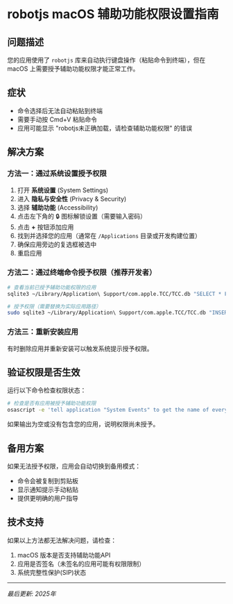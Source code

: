 # robotjs macOS 辅助功能权限设置指南

## 问题描述

您的应用使用了 `robotjs` 库来自动执行键盘操作（粘贴命令到终端），但在 macOS 上需要授予辅助功能权限才能正常工作。

## 症状

- 命令选择后无法自动粘贴到终端
- 需要手动按 Cmd+V 粘贴命令
- 应用可能显示 "robotjs未正确加载，请检查辅助功能权限" 的错误

## 解决方案

### 方法一：通过系统设置授予权限

1. 打开 **系统设置** (System Settings)
2. 进入 **隐私与安全性** (Privacy & Security)
3. 选择 **辅助功能** (Accessibility)
4. 点击左下角的 🔒 图标解锁设置（需要输入密码）
5. 点击 **+** 按钮添加应用
6. 找到并选择您的应用（通常在 `/Applications` 目录或开发构建位置）
7. 确保应用旁边的复选框被选中
8. 重启应用

### 方法二：通过终端命令授予权限（推荐开发者）

```bash
# 查看当前已授予辅助功能权限的应用
sqlite3 ~/Library/Application\ Support/com.apple.TCC/TCC.db "SELECT * FROM access WHERE service = 'kTCCServiceAccessibility';"

# 授予权限（需要替换为实际应用路径）
sudo sqlite3 ~/Library/Application\ Support/com.apple.TCC/TCC.db "INSERT INTO access VALUES('kTCCServiceAccessibility','你的应用BundleID',0,1,1,NULL,NULL,NULL,'UNUSED',NULL,0,1541440109);"
```

### 方法三：重新安装应用

有时删除应用并重新安装可以触发系统提示授予权限。

## 验证权限是否生效

运行以下命令检查权限状态：

```bash
# 检查是否有应用被授予辅助功能权限
osascript -e 'tell application "System Events" to get the name of every process whose accessibility access is true'
```

如果输出为空或没有包含您的应用，说明权限尚未授予。

## 备用方案

如果无法授予权限，应用会自动切换到备用模式：
- 命令会被复制到剪贴板
- 显示通知提示手动粘贴
- 提供更明确的用户指导

## 技术支持

如果以上方法都无法解决问题，请检查：
1. macOS 版本是否支持辅助功能API
2. 应用是否签名（未签名的应用可能有权限限制）
3. 系统完整性保护(SIP)状态

---
*最后更新: 2025年*